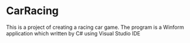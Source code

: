 # CarRacing
This is a project of creating a racing car game. The program is a Winform application which written by C# using Visual Studio IDE

